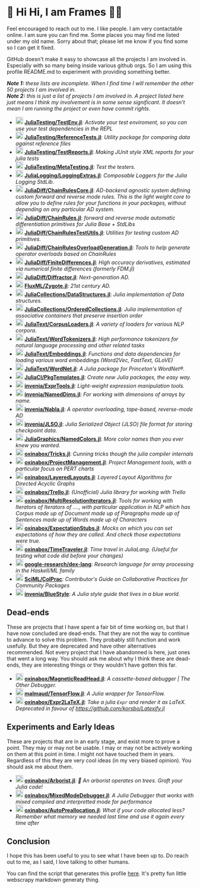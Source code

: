 # 🐂 Hi Hi, I am Frames 💃💕
Feel encouraged to reach out to me. I like people.
I am very contactable online. I am sure you can find me.
Some places you may find me listed under my old name.
Sorry about that; please let me know if you find some so I can get it fixed.

GitHub doesn't make it easy to showcase all the projects I am involved in.
Especially with so many being inside various github orgs.
So I am using this profile README.md to experiment with providing something better.

***Note 1:** these lists are incomplete. When I find time I will remember the other 50 projects I am involved in.*\
***Note 2:** this is just a list of projects I am involved in. A project listed here just means I think my involvement is in some sense significant. It doesn't mean I am running the project or even have commit rights.*

 - <a href='https://github.com/JuliaTesting' title='JuliaTesting'> <img src='https://avatars.githubusercontent.com/u/67037081?s=200&v=4' height='20' width='20'/></a> [**JuliaTesting/TestEnv.jl**](https://github.com/JuliaTesting/TestEnv.jl): _Activate your test enviroment, so you can use your test dependencies in the REPL_
 - <a href='https://github.com/JuliaTesting' title='JuliaTesting'> <img src='https://avatars.githubusercontent.com/u/67037081?s=200&v=4' height='20' width='20'/></a> [**JuliaTesting/ReferenceTests.jl**](https://github.com/JuliaTesting/ReferenceTests.jl): _Utility package for comparing data against reference files_
 - <a href='https://github.com/JuliaTesting' title='JuliaTesting'> <img src='https://avatars.githubusercontent.com/u/67037081?s=200&v=4' height='20' width='20'/></a> [**JuliaTesting/TestReports.jl**](https://github.com/JuliaTesting/TestReports.jl): _Making JUnit style XML reports for your julia tests_
 - <a href='https://github.com/JuliaTesting' title='JuliaTesting'> <img src='https://avatars.githubusercontent.com/u/67037081?s=200&v=4' height='20' width='20'/></a> [**JuliaTesting/MetaTesting.jl**](https://github.com/JuliaTesting/MetaTesting.jl): _Test the testers._
 - <a href='https://github.com/JuliaLogging' title='JuliaLogging'> <img src='https://avatars.githubusercontent.com/u/86418567?s=200&v=4' height='20' width='20'/></a> [**JuliaLogging/LoggingExtras.jl**](https://github.com/JuliaLogging/LoggingExtras.jl): _Composable Loggers  for the Julia Logging StdLib._
 - <a href='https://github.com/JuliaDiff' title='JuliaDiff'> <img src='https://avatars.githubusercontent.com/u/7750915?s=200&v=4' height='20' width='20'/></a> [**JuliaDiff/ChainRulesCore.jl**](https://github.com/JuliaDiff/ChainRulesCore.jl/): _AD-backend agnostic system defining custom forward and reverse mode rules. This is the light weight core to allow you to define rules for your functions in your packages, without depending on any particular AD system._
 - <a href='https://github.com/JuliaDiff' title='JuliaDiff'> <img src='https://avatars.githubusercontent.com/u/7750915?s=200&v=4' height='20' width='20'/></a> [**JuliaDiff/ChainRules.jl**](https://github.com/JuliaDiff/ChainRules.jl/): _forward and reverse mode automatic differentiation primitives for Julia Base + StdLibs_
 - <a href='https://github.com/JuliaDiff' title='JuliaDiff'> <img src='https://avatars.githubusercontent.com/u/7750915?s=200&v=4' height='20' width='20'/></a> [**JuliaDiff/ChainRulesTestUtils.jl**](https://github.com/JuliaDiff/ChainRulesTestUtils.jl/): _Utilities for testing custom AD primitives._
 - <a href='https://github.com/JuliaDiff' title='JuliaDiff'> <img src='https://avatars.githubusercontent.com/u/7750915?s=200&v=4' height='20' width='20'/></a> [**JuliaDiff/ChainRulesOverloadGeneration.jl**](https://github.com/JuliaDiff/ChainRulesOverloadGeneration.jl/): _Tools to help generate operator overloads based on ChainRules_
 - <a href='https://github.com/JuliaDiff' title='JuliaDiff'> <img src='https://avatars.githubusercontent.com/u/7750915?s=200&v=4' height='20' width='20'/></a> [**JuliaDiff/FiniteDifferences.jl**](https://github.com/JuliaDiff/FiniteDifferences.jl): _High accuracy derivatives, estimated via numerical finite differences (formerly FDM.jl)_
 - <a href='https://github.com/JuliaDiff' title='JuliaDiff'> <img src='https://avatars.githubusercontent.com/u/7750915?s=200&v=4' height='20' width='20'/></a> [**JuliaDiff/Diffractor.jl**](https://github.com/JuliaDiff/Diffractor.jl/): _Next-generation AD._
 - <a href='https://github.com/FluxML' title='FluxML'> <img src='https://avatars.githubusercontent.com/u/26222520?s=200&v=4' height='20' width='20'/></a> [**FluxML/Zygote.jl**](https://github.com/FluxML/Zygote.jl/): _21st century AD._
 - <a href='https://github.com/JuliaCollections' title='JuliaCollections'> <img src='https://avatars.githubusercontent.com/u/24502254?s=200&v=4' height='20' width='20'/></a> [**JuliaCollections/DataStructures.jl**](https://github.com/JuliaCollections/DataStructures.jl/): _Julia implementation of Data structures._
 - <a href='https://github.com/JuliaCollections' title='JuliaCollections'> <img src='https://avatars.githubusercontent.com/u/24502254?s=200&v=4' height='20' width='20'/></a> [**JuliaCollections/OrderedCollections.jl**](https://github.com/JuliaCollections/OrderedCollections.jl): _Julia implementation of associative containers that preserve insertion order_
 - <a href='https://github.com/JuliaText' title='JuliaText'> <img src='https://avatars.githubusercontent.com/u/6527714?s=200&v=4' height='20' width='20'/></a> [**JuliaText/CorpusLoaders.jl**](https://github.com/JuliaText/CorpusLoaders.jl): _A variety of loaders for various NLP corpora._
 - <a href='https://github.com/JuliaText' title='JuliaText'> <img src='https://avatars.githubusercontent.com/u/6527714?s=200&v=4' height='20' width='20'/></a> [**JuliaText/WordTokenizers.jl**](https://github.com/JuliaText/WordTokenizers.jl): _High performance tokenizers for natural language processing and other related tasks_
 - <a href='https://github.com/JuliaText' title='JuliaText'> <img src='https://avatars.githubusercontent.com/u/6527714?s=200&v=4' height='20' width='20'/></a> [**JuliaText/Embeddings.jl**](https://github.com/JuliaText/Embeddings.jl): _Functions and data dependencies for loading various word embeddings (Word2Vec, FastText, GLoVE)_
 - <a href='https://github.com/JuliaText' title='JuliaText'> <img src='https://avatars.githubusercontent.com/u/6527714?s=200&v=4' height='20' width='20'/></a> [**JuliaText/WordNet.jl**](https://github.com/JuliaText/WordNet.jl): _A Julia package for Princeton's WordNet®._
 - <a href='https://github.com/JuliaCI' title='JuliaCI'> <img src='https://avatars.githubusercontent.com/u/9957604?s=200&v=4' height='20' width='20'/></a> [**JuliaCI/PkgTemplates.jl**](https://github.com/JuliaCI/PkgTemplates.jl): _Create new Julia packages, the easy way._
 - <a href='https://github.com/invenia' title='invenia'> <img src='https://avatars.githubusercontent.com/u/5262440?s=200&v=4' height='20' width='20'/></a> [**invenia/ExprTools.jl**](https://github.com/invenia/ExprTools.jl/): _Light-weight expression manipulation tools._
 - <a href='https://github.com/invenia' title='invenia'> <img src='https://avatars.githubusercontent.com/u/5262440?s=200&v=4' height='20' width='20'/></a> [**invenia/NamedDims.jl**](https://github.com/invenia/NamedDims.jl): _For working with dimensions of arrays by name._
 - <a href='https://github.com/invenia' title='invenia'> <img src='https://avatars.githubusercontent.com/u/5262440?s=200&v=4' height='20' width='20'/></a> [**invenia/Nabla.jl**](https://github.com/invenia/Nabla.jl): _A operator overloading, tape-based, reverse-mode AD_
 - <a href='https://github.com/invenia' title='invenia'> <img src='https://avatars.githubusercontent.com/u/5262440?s=200&v=4' height='20' width='20'/></a> [**invenia/JLSO.jl**](https://github.com/invenia/JLSO.jl): _Julia Serialized Object (JLSO) file format for storing checkpoint data._
 - <a href='https://github.com/JuliaGraphics' title='JuliaGraphics'> <img src='https://avatars.githubusercontent.com/u/8106190?s=200&v=4' height='20' width='20'/></a> [**JuliaGraphics/NamedColors.jl**](https://github.com/JuliaGraphics/NamedColors.jl): _More color names than you ever knew you wanted._
 - <a href='https://github.com/oxinabox' title='oxinabox'> <img src='https://avatars.githubusercontent.com/u/5127634?s=64&v=4' height='20' width='20'/></a> [**oxinabox/Tricks.jl**](https://github.com/oxinabox/Tricks.jl): _Cunning tricks though the julia compiler internals_
 - <a href='https://github.com/oxinabox' title='oxinabox'> <img src='https://avatars.githubusercontent.com/u/5127634?s=64&v=4' height='20' width='20'/></a> [**oxinabox/ProjectManagement.jl**](https://github.com/oxinabox/ProjectManagement.jl): _Project Management tools, with a particular focus on PERT charts_
 - <a href='https://github.com/oxinabox' title='oxinabox'> <img src='https://avatars.githubusercontent.com/u/5127634?s=64&v=4' height='20' width='20'/></a> [**oxinabox/LayeredLayouts.jl**](https://github.com/oxinabox/LayeredLayouts.jl/): _Layered Layout Algorithms for Directed Acyclic Graphs_
 - <a href='https://github.com/oxinabox' title='oxinabox'> <img src='https://avatars.githubusercontent.com/u/5127634?s=64&v=4' height='20' width='20'/></a> [**oxinabox/Trello.jl**](https://github.com/oxinabox/Trello.jl/): _(Unofficial) Julia library for working with Trello_
 - <a href='https://github.com/oxinabox' title='oxinabox'> <img src='https://avatars.githubusercontent.com/u/5127634?s=64&v=4' height='20' width='20'/></a> [**oxinabox/MultiResolutionIterators.jl**](https://github.com/oxinabox/MultiResolutionIterators.jl/): _Tools for working with Iterators of Iterators of ...., with particular application in NLP which has Corpus made up of Document made up of Paragraphs made up of Sentences made up of Words made up of Characters_
 - <a href='https://github.com/oxinabox' title='oxinabox'> <img src='https://avatars.githubusercontent.com/u/5127634?s=64&v=4' height='20' width='20'/></a> [**oxinabox/ExpectationStubs.jl**](https://github.com/oxinabox/ExpectationStubs.jl): _Mocks on which you can set expectations of how they are called. And check those expectations were true._
 - <a href='https://github.com/oxinabox' title='oxinabox'> <img src='https://avatars.githubusercontent.com/u/5127634?s=64&v=4' height='20' width='20'/></a> [**oxinabox/TimeTraveler.jl**](https://github.com/oxinabox/TimeTraveler.jl/): _Time travel in JuliaLang. (Useful for testing what code did before your changes)_
 - <a href='https://github.com/google-research' title='google-research'> <img src='https://avatars.githubusercontent.com/u/43830688?s=200&v=4' height='20' width='20'/></a> [**google-research/dex-lang**](https://github.com/google-research/dex-lang/): _Research language for array processing in the Haskell/ML family_
 - <a href='https://github.com/SciML' title='SciML'> <img src='https://avatars.githubusercontent.com/u/21238080?s=200&v=4' height='20' width='20'/></a> [**SciML/ColPrac**](https://github.com/SciML/ColPrac): _Contributor's Guide on Collaborative Practices for Community Packages_
 - <a href='https://github.com/invenia' title='invenia'> <img src='https://avatars.githubusercontent.com/u/5262440?s=200&v=4' height='20' width='20'/></a> [**invenia/BlueStyle**](https://github.com/invenia/BlueStyle): _A Julia style guide that lives in a blue world._

## Dead-ends
These are projects that I have spent a fair bit of time working on, but that I have now concluded are dead-ends.
That they are not the way to continue to advance to solve this problem.
They probably still function and work usefully.
But they are deprecated and have other alternatives recommended.
Not every project that I have abandonned is here, just ones that went a long way.
You should ask me about why I think these are dead-ends, they are interesting things or they wouldn't have gotten this far.

 - <a href='https://github.com/oxinabox' title='oxinabox'> <img src='https://avatars.githubusercontent.com/u/5127634?s=64&v=4' height='20' width='20'/></a> [**oxinabox/MagneticReadHead.jl**](https://github.com/oxinabox/MagneticReadHead.jl/): _A cassette-based debugger | The Other Debugger._
 - <a href='https://github.com/malmaud' title='malmaud'> <img src='https://avatars.githubusercontent.com/u/987837?s=64&v=4' height='20' width='20'/></a> [**malmaud/TensorFlow.jl**](https://github.com/malmaud/TensorFlow.jl): _A Julia wrapper for TensorFlow._
 - <a href='https://github.com/oxinabox' title='oxinabox'> <img src='https://avatars.githubusercontent.com/u/5127634?s=64&v=4' height='20' width='20'/></a> [**oxinabox/Expr2LaTeX.jl**](https://github.com/oxinabox/Expr2LaTeX.jl): _Take a julia `Expr` and render it as LaTeX. Deprecated in favour of https://github.com/korsbo/Latexify.jl_


## Experiments and Early Ideas
These are projects that are in an early stage, and exist more to prove a point.
They may or may not be usable.
I may or may not be actively working on them at this point in time.
I might not have touched them in years.
Regardless of this they are very cool ideas (in my very biased opinion).
You should ask me about them.

 - <a href='https://github.com/oxinabox' title='oxinabox'> <img src='https://avatars.githubusercontent.com/u/5127634?s=64&v=4' height='20' width='20'/></a> [**oxinabox/Arborist.jl**](https://github.com/oxinabox/Arborist.jl): _🌳 An arborist operates on trees. Graft your Julia code!_
 - <a href='https://github.com/oxinabox' title='oxinabox'> <img src='https://avatars.githubusercontent.com/u/5127634?s=64&v=4' height='20' width='20'/></a> [**oxinabox/MixedModeDebugger.jl**](https://github.com/oxinabox/MixedModeDebugger.jl): _A Julia Debugger that works with mixed compiled and interpretted mode for performance_
 - <a href='https://github.com/oxinabox' title='oxinabox'> <img src='https://avatars.githubusercontent.com/u/5127634?s=64&v=4' height='20' width='20'/></a> [**oxinabox/AutoPreallocation.jl**](https://github.com/oxinabox/AutoPreallocation.jl): _What if your code allocated less? Remember what memory we needed last time and use it again every time after_

## Conclusion
I hope this has been useful to you to see what I have been up to.
Do reach out to me, as I said, I love talking to other humans.

You can find the script that generates this profile [here](https://github.com/oxinabox/oxinabox).
It's pretty fun little webscrapy markdown generaty thing.

